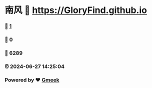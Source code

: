 # 南风 :link: https://GloryFind.github.io 
### :page_facing_up: [1](https://GloryFind.github.io/tag.html) 
### :speech_balloon: 0 
### :hibiscus: 6289 
### :alarm_clock: 2024-06-27 14:25:04 
### Powered by :heart: [Gmeek](https://github.com/Meekdai/Gmeek)
